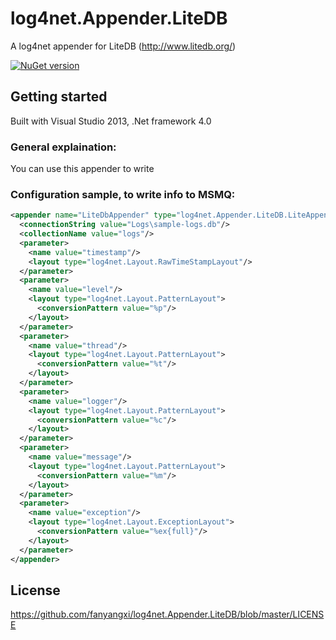 # log4net.Appender.LiteDB
A log4net appender for LiteDB (http://www.litedb.org/)

[![NuGet version](https://badge.fury.io/nu/log4net.appender.litedb.svg)](https://badge.fury.io/nu/log4net.appender.litedb)

## Getting started
Built with Visual Studio 2013, .Net framework 4.0

### General explaination:
You can use this appender to write 

### Configuration sample, to write info to MSMQ:
```xml
<appender name="LiteDbAppender" type="log4net.Appender.LiteDB.LiteAppender, log4net.Appender.LiteDB">
  <connectionString value="Logs\sample-logs.db"/>
  <collectionName value="logs"/>
  <parameter>
    <name value="timestamp"/>
    <layout type="log4net.Layout.RawTimeStampLayout"/>
  </parameter>
  <parameter>
    <name value="level"/>
    <layout type="log4net.Layout.PatternLayout">
      <conversionPattern value="%p"/>
    </layout>
  </parameter>
  <parameter>
    <name value="thread"/>
    <layout type="log4net.Layout.PatternLayout">
      <conversionPattern value="%t"/>
    </layout>
  </parameter>
  <parameter>
    <name value="logger"/>
    <layout type="log4net.Layout.PatternLayout">
      <conversionPattern value="%c"/>
    </layout>
  </parameter>
  <parameter>
    <name value="message"/>
    <layout type="log4net.Layout.PatternLayout">
      <conversionPattern value="%m"/>
    </layout>
  </parameter>
  <parameter>
    <name value="exception"/>
    <layout type="log4net.Layout.ExceptionLayout">
      <conversionPattern value="%ex{full}"/>
    </layout>
  </parameter>
</appender>
```

## License

https://github.com/fanyangxi/log4net.Appender.LiteDB/blob/master/LICENSE
